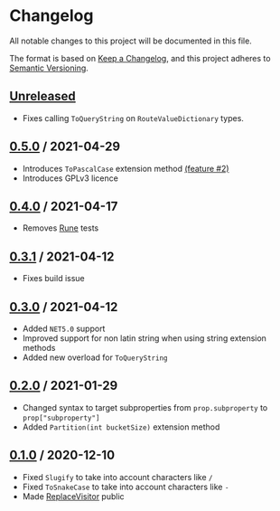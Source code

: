 # Changelog

All notable changes to this project will be documented in this file.

The format is based on [Keep a Changelog](https://keepachangelog.com/en/1.0.0/),
and this project adheres to [Semantic Versioning](https://semver.org/spec/v2.0.0.html).

## [Unreleased]
- Fixes calling `ToQueryString` on `RouteValueDictionary` types.

## [0.5.0] / 2021-04-29
- Introduces `ToPascalCase` extension method [(feature #2)](https://github.com/candoumbe/MiscUtilities/issues/2)
- Introduces GPLv3 licence

## [0.4.0] / 2021-04-17
- Removes [Rune](https://docs.microsoft.com/en-us/dotnet/api/system.text.rune) tests

## [0.3.1] / 2021-04-12
- Fixes build issue

## [0.3.0] / 2021-04-12
- Added `NET5.0` support
- Improved support for non latin string when using string extension methods
- Added new overload for `ToQueryString`

## [0.2.0] / 2021-01-29
- Changed syntax to target subproperties from `prop.subproperty` to `prop["subproperty"]`
- Added `Partition(int bucketSize)` extension method

## [0.1.0] / 2020-12-10
- Fixed `Slugify` to take into account characters like `/`
- Fixed `ToSnakeCase` to take into account characters like `-`
- Made [ReplaceVisitor](./src/Candoumbe.MiscUtilities/ReplaceVisitor.cs) public

[Unreleased]: https://github.com/candoumbe/MiscUtilities.git/compare/0.5.0...HEAD
[0.5.0]: https://github.com/candoumbe/MiscUtilities.git/compare/0.4.0...0.5.0
[0.4.0]: https://github.com/candoumbe/MiscUtilities.git/compare/0.3.1...0.4.0
[0.3.1]: https://github.com/candoumbe/MiscUtilities.git/compare/0.3.0...0.3.1
[0.3.0]: https://github.com/candoumbe/MiscUtilities.git/compare/0.2.0...0.3.0
[0.2.0]: https://github.com/candoumbe/MiscUtilities.git/compare/0.1.0...0.2.0
[0.1.0]: https://github.com/candoumbe/MiscUtilities.git/tree/0.1.0

